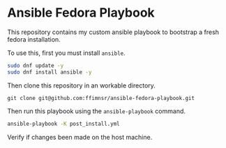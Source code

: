 # Ansible Fedora Playbook

This repository contains my custom ansible playbook to bootstrap a fresh fedora installation.

To use this, first you must install `ansible`.

```bash
sudo dnf update -y
sudo dnf install ansible -y
```

Then clone this repository in an workable directory.

```
git clone git@github.com:ffimnsr/ansible-fedora-playbook.git
```

Then run this playbook using the `ansible-playbook` command.

```bash
ansible-playbook -K post_install.yml
```

Verify if changes been made on the host machine.
